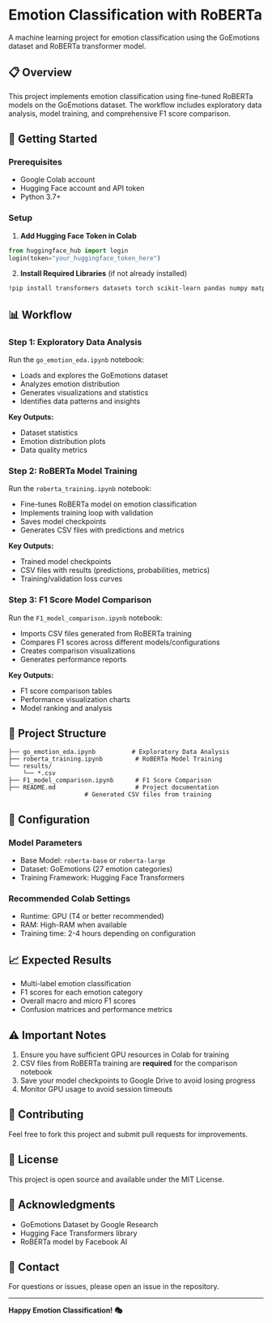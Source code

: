 # Emotion Classification with RoBERTa

A machine learning project for emotion classification using the GoEmotions dataset and RoBERTa transformer model.

## 📋 Overview

This project implements emotion classification using fine-tuned RoBERTa models on the GoEmotions dataset. The workflow includes exploratory data analysis, model training, and comprehensive F1 score comparison.

## 🚀 Getting Started

### Prerequisites

- Google Colab account
- Hugging Face account and API token
- Python 3.7+

### Setup

1. **Add Hugging Face Token in Colab**

```python
from huggingface_hub import login
login(token="your_huggingface_token_here")
```

2. **Install Required Libraries** (if not already installed)

```bash
!pip install transformers datasets torch scikit-learn pandas numpy matplotlib seaborn
```

## 📊 Workflow

### Step 1: Exploratory Data Analysis

Run the `go_emotion_eda.ipynb` notebook:
- Loads and explores the GoEmotions dataset
- Analyzes emotion distribution
- Generates visualizations and statistics
- Identifies data patterns and insights

**Key Outputs:**
- Dataset statistics
- Emotion distribution plots
- Data quality metrics

### Step 2: RoBERTa Model Training

Run the `roberta_training.ipynb` notebook:
- Fine-tunes RoBERTa model on emotion classification
- Implements training loop with validation
- Saves model checkpoints
- Generates CSV files with predictions and metrics

**Key Outputs:**
- Trained model checkpoints
- CSV files with results (predictions, probabilities, metrics)
- Training/validation loss curves

### Step 3: F1 Score Model Comparison

Run the `F1_model_comparison.ipynb` notebook:
- Imports CSV files generated from RoBERTa training
- Compares F1 scores across different models/configurations
- Creates comparison visualizations
- Generates performance reports

**Key Outputs:**
- F1 score comparison tables
- Performance visualization charts
- Model ranking and analysis

## 📁 Project Structure

```
├── go_emotion_eda.ipynb          # Exploratory Data Analysis
├── roberta_training.ipynb         # RoBERTa Model Training
└── results/
    └── *.csv 
├── F1_model_comparison.ipynb      # F1 Score Comparison
├── README.md                      # Project documentation
                     # Generated CSV files from training
```

## 🔧 Configuration

### Model Parameters
- Base Model: `roberta-base` or `roberta-large`
- Dataset: GoEmotions (27 emotion categories)
- Training Framework: Hugging Face Transformers

### Recommended Colab Settings
- Runtime: GPU (T4 or better recommended)
- RAM: High-RAM when available
- Training time: 2-4 hours depending on configuration

## 📈 Expected Results

- Multi-label emotion classification
- F1 scores for each emotion category
- Overall macro and micro F1 scores
- Confusion matrices and performance metrics

## ⚠️ Important Notes

1. Ensure you have sufficient GPU resources in Colab for training
2. CSV files from RoBERTa training are **required** for the comparison notebook
3. Save your model checkpoints to Google Drive to avoid losing progress
4. Monitor GPU usage to avoid session timeouts

## 🤝 Contributing

Feel free to fork this project and submit pull requests for improvements.

## 📝 License

This project is open source and available under the MIT License.

## 🙏 Acknowledgments

- GoEmotions Dataset by Google Research
- Hugging Face Transformers library
- RoBERTa model by Facebook AI

## 📧 Contact

For questions or issues, please open an issue in the repository.

---

**Happy Emotion Classification! 🎭**
